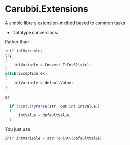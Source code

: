 # Carubbi.Extensions
A simple library extension-method based to common tasks

* Datatype conversions:

Rather than 
```csharp
int? intVariable;
try
{
    intVariable = Convert.ToInt32(str);
}
catch(Exception ex)
{
    intVariable = defaultValue;
}
```

or 

```csharp
  if (!int.TryParse(str, out int intValue))
  {
      intValue = defaultValue;
  }
```

You just use

```csharp
int? intVariable = str.To<int>(defaultValue);
```

